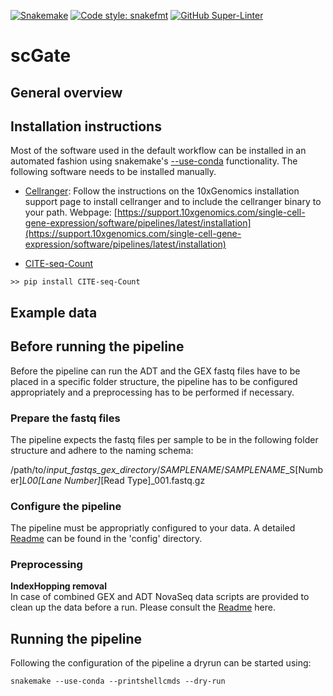 [![Snakemake](https://img.shields.io/badge/snakemake-≥6.12.1-brightgreen.svg?style=flat)](https://snakemake.readthedocs.io)
[![Code style: snakefmt](https://img.shields.io/badge/code%20style-snakefmt-000000.svg)](https://github.com/snakemake/snakefmt)
[![GitHub Super-Linter](https://github.com/ETH-NEXUS/scGATE_workflow/workflows/Lint%20Code%20Base/badge.svg)](https://github.com/marketplace/actions/super-linter)
# scGate 

## General overview


## Installation instructions
Most of the software used in the default workflow can be installed in an automated fashion using snakemake's [--use-conda](https://snakemake.readthedocs.io/en/stable/snakefiles/deployment.html#integrated-package-management) functionality. 
The following software needs to be installed manually.

- [Cellranger](https://support.10xgenomics.com/single-cell-gene-expression/software/pipelines/latest/what-is-cell-ranger): Follow the instructions on the 10xGenomics installation support page to install cellranger and to include the cellranger binary to your path.
Webpage: [https://support.10xgenomics.com/single-cell-gene-expression/software/pipelines/latest/installation](https://support.10xgenomics.com/single-cell-gene-expression/software/pipelines/latest/installation)

- [CITE-seq-Count](https://hoohm.github.io/CITE-seq-Count/) 
 
```
>> pip install CITE-seq-Count
```


## Example data



## Before running the pipeline
Before the pipeline can run the ADT and the GEX fastq files have to be placed in a specific folder structure, the pipeline has to be configured appropriately and a preprocessing has to be performed if necessary. 

### Prepare the fastq files
The pipeline expects the fastq files per sample to be in the following folder structure and adhere to the naming schema: 

/path/to/*input_fastqs_gex_directory*/*SAMPLENAME*/*SAMPLENAME*_S[Number]_L00[Lane Number]_[Read Type]_001.fastq.gz


### Configure the pipeline

The pipeline must be appropriatly configured to your data. A detailed [Readme](config/README.md) can be found in the 'config' directory. 


### Preprocessing

**IndexHopping removal**  
In case of combined GEX and ADT NovaSeq data scripts are provided to clean up the data before a run. Please consult the [Readme](workflow/scripts/index_hopping_removal/README.md) here.


## Running the pipeline
Following the configuration of the pipeline a dryrun can be started using:
```
snakemake --use-conda --printshellcmds --dry-run
```


